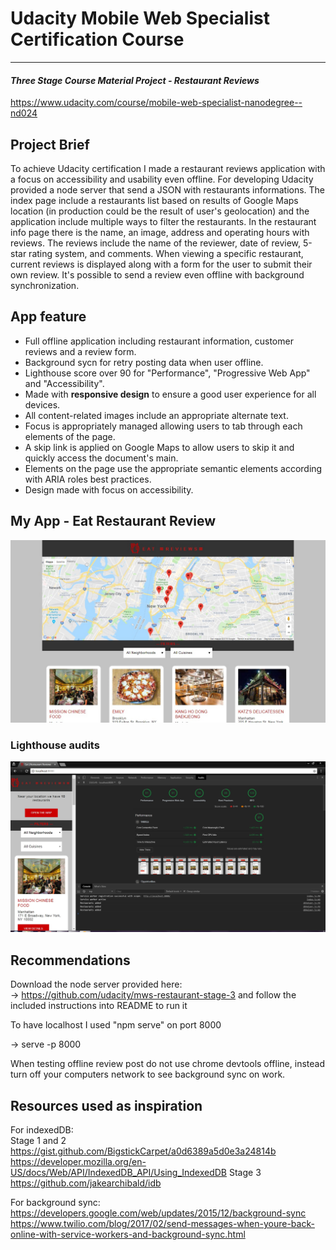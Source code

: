 # Udacity Mobile Web Specialist Certification Course
---
#### _Three Stage Course Material Project - Restaurant Reviews_
https://www.udacity.com/course/mobile-web-specialist-nanodegree--nd024

## Project Brief

To achieve Udacity certification I made a restaurant reviews application with a focus on accessibility and usability even offline. For developing Udacity provided a node server that send a JSON with restaurants informations. The index page include a restaurants list based on results of Google Maps location (in production could be the result of user's geolocation) and the application include multiple ways to filter the restaurants. In the restaurant info page there is the name, an image, address and operating hours with reviews. The reviews include the name of the reviewer, date of review, 5-star rating system, and comments. When viewing a specific restaurant, current reviews is displayed along with a form for the user to submit their own review. It's possible to send a review even offline with background synchronization.


## App feature

- Full offline application including restaurant information, customer reviews and a review form.
- Background sycn for retry posting data when user offline.
- Lighthouse score over 90 for "Performance", "Progressive Web App" and "Accessibility".
- Made with **responsive design** to ensure a good user experience for all devices.
- All content-related images include an appropriate alternate text.
- Focus is appropriately managed allowing users to tab through each elements of the page.
- A skip link is applied on Google Maps to allow users to skip it and quickly access the document's main. 
- Elements on the page use the appropriate semantic elements according with ARIA roles best practices.
- Design made with focus on accessibility.


## My App - Eat Restaurant Review

![Screenshot of application](screenshot.jpg)

### Lighthouse audits

![Screenshot of accesibility tests showing all tests passed](Lighthouse_audit.jpg)


## Recommendations

Download the node server provided here:<br />
-> https://github.com/udacity/mws-restaurant-stage-3
and follow the included instructions into README to run it

To have localhost I used "npm serve" on port 8000

-> serve -p 8000

When testing offline review post do not use chrome devtools offline, instead turn off your computers network to see background sync on work.


## Resources used as inspiration

For indexedDB:<br />
Stage 1 and 2
https://gist.github.com/BigstickCarpet/a0d6389a5d0e3a24814b
https://developer.mozilla.org/en-US/docs/Web/API/IndexedDB_API/Using_IndexedDB
Stage 3
https://github.com/jakearchibald/idb

For background sync:<br />
https://developers.google.com/web/updates/2015/12/background-sync
https://www.twilio.com/blog/2017/02/send-messages-when-youre-back-online-with-service-workers-and-background-sync.html